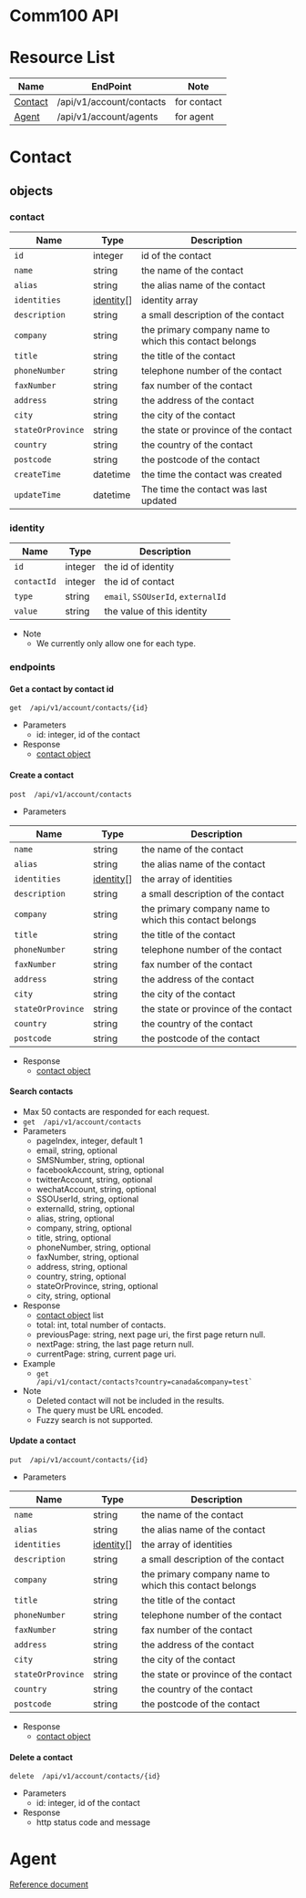 # Comm100 API
# Resource List 
|Name|EndPoint|Note| 
|---|---|---| 
|[Contact](#contact)|/api/v1/account/contacts|for contact| 
|[Agent](#agent)|/api/v1/account/agents|for agent|
# Contact
## objects
### contact
| Name | Type | Description |
| - | - | - |
| `id` | integer | id of the contact |
| `name` | string |  the name of the contact |
| `alias` | string |  the alias name of the contact |
| `identities` | [identity](#identity)[] | identity array  |
| `description` | string | a small description of the contact |
| `company` | string | the primary company name to which this contact belongs|
| `title` | string | the title of the contact|
| `phoneNumber` | string | telephone number of the contact|
| `faxNumber` | string | fax number of the contact |
| `address` | string | the address of the contact  |
| `city` | string | the city of the contact  |
| `stateOrProvince` | string | the state or province of the contact |
| `country` | string |  the country of the contact |
| `postcode` | string | the postcode of the contact  |
| `createTime` | datetime | the time the contact was created |
| `updateTime` | datetime | The time the contact was last updated |
  
### identity
| Name | Type | Description | 
| - | - | - | 
| `id` | integer | the id of identity |
| `contactId` | integer | the id of contact |
| `type` | string | `email`, `SSOUserId`, `externalId` |
| `value` | string | the value of this identity |
- Note
    - We currently only allow one for each type.

### endpoints
#### Get a contact by contact id
`get  /api/v1/account/contacts/{id}`
- Parameters
    - id: integer, id of the contact
- Response
    - [contact object](#contact)

#### Create a contact
`post  /api/v1/account/contacts`
- Parameters 

| Name | Type | Description |
| - | - | - |
| `name` | string |  the name of the contact |
| `alias` | string |  the alias name of the contact |
| `identities` | [identity](#identity)[] | the array of identities  |
| `description` | string | a small description of the contact |
| `company` | string | the primary company name to which this contact belongs|
| `title` | string | the title of the contact|
| `phoneNumber` | string | telephone number of the contact|
| `faxNumber` | string | fax number of the contact |
| `address` | string | the address of the contact  |
| `city` | string | the city of the contact  |
| `stateOrProvince` | string | the state or province of the contact |
| `country` | string |  the country of the contact |
| `postcode` | string | the postcode of the contact  |

- Response
    - [contact object](#contact)

#### Search contacts
- Max 50 contacts are responded for each request.
- `get  /api/v1/account/contacts`
- Parameters
    - pageIndex, integer, default 1
    - email, string, optional
    - SMSNumber, string, optional
    - facebookAccount, string, optional
    - twitterAccount, string, optional
    - wechatAccount, string, optional
    - SSOUserId, string, optional
    - externalId, string, optional
    - alias, string, optional
    - company, string, optional
    - title, string, optional
    - phoneNumber, string, optional
    - faxNumber, string, optional
    - address, string, optional
    - country, string, optional
    - stateOrProvince, string, optional
    - city, string, optional
- Response
    - [contact object](#contact) list
    - total: int, total number of contacts.
    - previousPage: string, next page uri, the first page return null.
    - nextPage: string, the last page return null.
    - currentPage: string, current page uri.
- Example
    - <code>get  /api/v1/contact/contacts?country=canada&company=test`</code>
- Note
    - Deleted contact will not be included in the results.
    - The query must be URL encoded.
    - Fuzzy search is not supported.

#### Update a contact
`put  /api/v1/account/contacts/{id}`
- Parameters

| Name | Type | Description |
| - | - | - |
| `name` | string |  the name of the contact |
| `alias` | string |  the alias name of the contact |
| `identities` | [identity](#identity)[] | the array of identities  |
| `description` | string | a small description of the contact |
| `company` | string | the primary company name to which this contact belongs|
| `title` | string | the title of the contact|
| `phoneNumber` | string | telephone number of the contact|
| `faxNumber` | string | fax number of the contact |
| `address` | string | the address of the contact  |
| `city` | string | the city of the contact  |
| `stateOrProvince` | string | the state or province of the contact |
| `country` | string |  the country of the contact |
| `postcode` | string | the postcode of the contact  |

- Response
    - [contact object](#contact)

#### Delete a contact
 `delete  /api/v1/account/contacts/{id}`
- Parameters
    - id: integer, id of the contact
- Response
    - http status code and message

# Agent
[Reference document](https://www.comm100.com/doc/api/introduction.htm#/Account?id=agent-json-format)